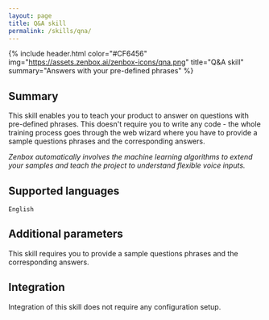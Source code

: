 ```yaml
---
layout: page
title: Q&A skill
permalink: /skills/qna/
---
```


{% include header.html color="#CF6456" img="https://assets.zenbox.ai/zenbox-icons/qna.png" title="Q&A skill" summary="Answers with your pre-defined phrases" %}

## Summary
This skill enables you to teach your product to answer on questions with pre-defined phrases.
This doesn\'t require you to write any code - the whole training process goes through the web wizard where you have to provide a sample questions phrases
and the corresponding answers.

_Zenbox automatically involves the machine learning algorithms to extend your samples and teach the project to understand flexible voice inputs._

## Supported languages
`English`

## Additional parameters
This skill requires you to provide a sample questions phrases and the corresponding answers.

## Integration
Integration of this skill does not require any configuration setup.